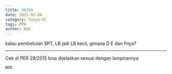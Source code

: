 ```yaml
---
title: 46259
date: 2021-03-04
category: Tanya-SC
tags: PPN
author: NGD
---
```


kalau pembetulan SPT, LB jadi LB kecil, gimana D E dan Fnya?

---

Cek di PER 29/2015 bisa dijelaskan sesuai dengan lampirannya

`NGD`
